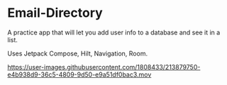 # Email-Directory
A practice app that will let you add user info to a database and see it in a list.

Uses Jetpack Compose, Hilt, Navigation, Room.


https://user-images.githubusercontent.com/1808433/213879750-e4b938d9-36c5-4809-9d50-e9a51df0bac3.mov


